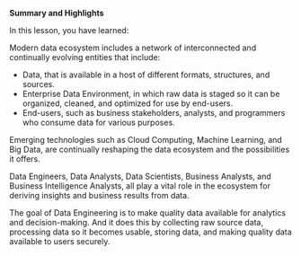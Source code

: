 **Summary and Highlights**

In this lesson, you have learned:

Modern data ecosystem includes a network of interconnected and continually evolving entities that include:
- Data, that is available in a host of different formats, structures, and sources. 
- Enterprise Data Environment, in which raw data is staged so it can be organized, cleaned, and optimized for use by end-users.
- End-users, such as business stakeholders, analysts, and programmers who consume data for various purposes.

Emerging technologies such as Cloud Computing, Machine Learning, and Big Data, are continually reshaping the data ecosystem and the possibilities it offers.

Data Engineers, Data Analysts, Data Scientists, Business Analysts, and Business Intelligence Analysts, all play a vital role in the ecosystem for deriving insights and business results from data.

The goal of Data Engineering is to make quality data available for analytics and decision-making. And it does this by collecting raw source data, processing data so it becomes usable, storing data, and making quality data available to users securely.
